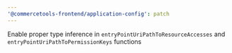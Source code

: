 ```yaml
---
'@commercetools-frontend/application-config': patch
---
```


Enable proper type inference in `entryPointUriPathToResourceAccesses` and `entryPointUriPathToPermissionKeys` functions

